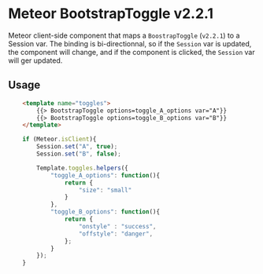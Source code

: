 # Meteor BootstrapToggle v2.2.1

Meteor client-side component that maps a `BoostrapToggle` (`v2.2.1`) to a Session var. The binding is bi-directionnal, so if the `Session` var is updated, the component will change, and if the component is clicked, the `Session` var will ger updated.

## Usage

```html
    <template name="toggles">
        {{> BootstrapToggle options=toggle_A_options var="A"}}
        {{> BootstrapToggle options=toggle_B_options var="B"}}
    </template>
```

```javascript
    if (Meteor.isClient){
        Session.set("A", true);
        Session.set("B", false);

        Template.toggles.helpers({
            "toggle_A_options": function(){
                return {
                    "size": "small"
                }
            },
            "toggle_B_options": function(){
                return {
                    "onstyle" : "success",
                    "offstyle": "danger",
                };
            }
        });
    }
```
